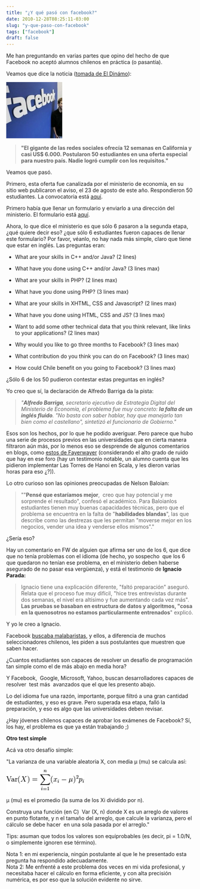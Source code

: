 ```yaml
---
title: "¿Y qué pasó con facebook?"
date: 2010-12-28T08:25:11-03:00
slug: "y-que-paso-con-facebook"
tags: ["facebook"]
draft: false
---
```

Me han preguntando en varias partes que opino del hecho de que Facebook
no aceptó alumnos chilenos en práctica (o pasantía).

Veamos que dice la noticia ([tomada de El Dinámo](http://www.eldinamo.cl/noticia/el-dia-en-que-facebook-no-quiso-practicantes-chilenos)):

![](facebook_0-150x150.jpg)

> **"El gigante de las redes sociales ofrecía 12 semanas en California
> y casi US\$ 6.000. Postularon 50 estudiantes en una oferta especial
> para nuestro país. Nadie logró cumplir con los requisitos."**

Veamos que pasó.

Primero, esta oferta fue canalizada por el ministerio de economía, en su
sitio web publicaron el aviso, el 23 de agosto de este año. Respondieron
50 estudiantes. La convocatoria está
[aquí](http://www.innovacion.cl/comunidad/noticia/%C2%BFte-imaginas-hacer-tu-pr%C3%A1ctica-en-facebook).

Primero había que llenar un formulario y enviarlo a una dirección del
ministerio. El formulario está
[aquí](Facebook_Application.doc).

Ahora, lo que dice el ministerio es que sólo 6 pasaron a la segunda
etapa, ¿qué quiere decir eso? ¿que sólo 6 estudiantes fueron capaces de
llenar este formulario? Por favor, véanlo, no hay nada más simple, claro
que tiene que estar en inglés. Las preguntas eran:

-   What are your skills in C++ and/or Java? (2 lines)

-   What have you done using C++ and/or Java? (3 lines max)

-   What are your skills in PHP? (2 lines max)

-   What have you done using PHP? (3 lines max)

-   What are your skills in XHTML, CSS and Javascript? (2 lines max)

-   What have you done using HTML, CSS and JS? (3 lines max)

-   Want to add some other technical data that you think relevant, like
    links to your applications? (2 lines max)

-   Why would you like to go three months to Facebook? (3 lines max)

-   What contribution do you think you can do on Facebook? (3 lines max)

-   How could Chile benefit on you going to Facebook? (3 lines max)

¿Sólo 6 de los 50 pudieron contestar estas preguntas en inglés?

Yo creo que sí, la declaración de Alfredo Barriga da la pista:

> *"**Alfredo Barriga**, secretario ejecutivo de Estrategia Digital del
> Ministerio de Economía, el problema fue muy concreto: **la falta de un
> inglés fluido**. "No basta con saber hablar, hay que manejarlo tan
> bien como el castellano", sintetizó el funcionario de Gobierno."*

Esos son los hechos, por lo que he podido averiguar. Pero parece que
hubo una serie de procesos previos en las universidades que en cierta
manera filtraron aún más, por lo menos eso se desprende de algunos
comentarios en blogs, como [estos de
Fayerwayer](http://www.fayerwayer.com/2010/12/ningun-estudiante-chileno-fue-seleccionado-para-hacer-la-practica-en-facebook/#comments)
(considerando el alto grado de ruido que hay en ese foro (hay un
testimonio notable, un alumno cuenta que les pidieron implementar Las
Torres de Hanoi en Scala, y les dieron varias horas para eso ¿?)).

Lo otro curioso son las opiniones preocupadas de Nelson Baloian:

> ""**Pensé que estaríamos mejor**,  creo que hay potencial y me
> sorprende el resultado", confesó el académico. Para Baloianlos
> estudiantes tienen muy buenas capacidades técnicas, pero que el
> problema se encuentra en la falta de "**habilidades blandas**", las
> que describe como las destrezas que les permitan "moverse mejor en los
> negocios, vender una idea y venderse ellos mismos"."

¿Sería eso?

Hay un comentario en FW de alguien que afirma ser uno de los 6, que dice
que no tenía problemas con el idioma (de hecho, yo sospecho  que los 6
que quedaron no tenían ese problema, en el ministerio deben haberse
asegurado de no pasar esa vergüenza), y está el testimonio de **Ignacio
Parada:**

> Ignacio tiene una explicación diferente, "faltó preparación" aseguró.
> Relata que el proceso fue muy difícil, "hice tres entrevistas durante
> dos semanas, el nivel era altísimo y fue aumentando cada vez más".
> **Las pruebas se basaban en estructura de datos y algoritmos, "cosa en
> la quenosotros no estamos particularmente entrenados**" explicó.

Y yo le creo a Ignacio.

Facebook [buscaba malabaristas](/blog/2010/12/como-contratar-malabaristas.html),
y ellos, a diferencia de muchos seleccionadores chilenos, les piden a
sus postulantes que muestren que saben hacer.

¿Cuantos estudiantes son capaces de resolver un desafío de programación
tan simple como el de más abajo en media hora?

Y Facebook,  Google, Microsoft, Yahoo, buscan desarrolladores capaces de
resolver  test más  avanzados que el que les presento abajo.

Lo del idioma fue una razón, importante, porque filtró a una gran
cantidad de estudiantes, y eso es grave. Pero superada esa etapa, falló
la preparación, y eso es algo que las universidades deben revisar.

¿Hay jóvenes chilenos capaces de aprobar los exámenes de Facebook? Sí,
los hay, el problema es que ya están trabajando ;)

**Otro test simple**

Acá va otro desafío simple:

"La varianza de una variable aleatoria X, con media μ (mu) se calcula
así:

![](varianza.png)

μ (mu) es el promedio (la suma de los Xi dividido por n).

Construya una función (en C)  Var (X, n) donde X es un arreglo de
valores en punto flotante, y n el tamaño del arreglo, que calcule la
varianza, pero el cálculo se debe hacer  en una sola pasada por el
arreglo."

Tips: asuman que todos los valores son equiprobables (es decir, pi =
1.0/N, o simplemente ignoren ese término).

Nota 1: en mi experiencia, ningún postulante al que le he presentado
esta pregunta ha respondido adecuadamente.\
Nota 2: Me enfrenté a este problema dos veces en mi vida profesional, y
necesitaba hacer el cálculo en forma eficiente, y con alta precisión
numérica, es por eso que la solución evidente no sirve.
